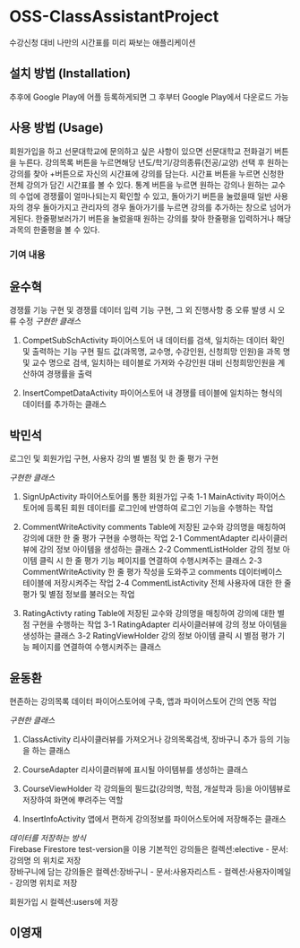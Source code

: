 # OSS-ClassAssistantProject
수강신청 대비 나만의 시간표를 미리 짜보는 애플리케이션

## 설치 방법 (Installation)
추후에 Google Play에 어플 등록하게되면 그 후부터 Google Play에서 다운로드 가능

## 사용 방법 (Usage)
회원가입을 하고 선문대학교에 문의하고 싶은 사항이 있으면 선문대학교 전화걸기 버튼을 누른다.
강의목록 버튼을 누르면해당 년도/학기/강의종류(전공/교양) 선택 후 원하는 강의를 찾아 +버튼으로 자신의 시간표에 강의를 담는다.
시간표 버튼을 누르면 신청한 전체 강의가 담긴 시간표를 볼 수 있다.
통계 버튼을 누르면 원하는 강의나 원하는 교수의 수업에 경쟁률이 얼마나되는지 확인할 수 있고,
돌아가기 버튼을 눌렀을때 일반 사용자의 경우 돌아가지고 관리자의 경우 돌아가기를 누르면 강의를 추가하는 창으로 넘어가게된다.
한줄평보러가기 버튼을 눌렀을때 원하는 강의를 찾아 한줄평을 입력하거나 해당 과목의 한줄평을 볼 수 있다.

### 기여 내용
## 윤수혁
경쟁률 기능 구현 및 경쟁률 데이터 입력 기능 구현, 그 외 진행사항 중 오류 발생 시 오류 수정
*구현한 클래스*
1. CompetSubSchActivity
파이어스토어 내 데이터를 검색, 일치하는 데이터 확인 및 출력하는 기능 구현
필드 값(과목명, 교수명, 수강인원, 신청희망 인원)을 과목 명 및 교수 명으로 검색, 일치하는 테이블로 가져와
수강인원 대비 신청희망인원을 계산하여 경쟁률을 출력

2. InsertCompetDataActivity
파이어스토어 내 경쟁률 테이블에 일치하는 형식의 데이터를 추가하는 클래스

## 박민석
로그인 및 회원가입 구현, 사용자 강의 별 별점 및 한 줄 평가 구현

*구현한 클래스*

1. SignUpActivity
파이어스토어를 통한 회원가입 구축 
   1-1 MainActivity
   파이어스토어에 등록된 회원 데이터를 로그인에 반영하여 로그인 기능을 수행하는 작업
   
2. CommentWriteActivity
   comments Table에 저장된 교수와 강의명을 매칭하여 강의에 대한 한 줄 평가 구현을 수행하는 작업
   2-1 CommentAdapter
   리사이클러뷰에 강의 정보 아이템을 생성하는 클래스
   2-2 CommentListHolder
   강의 정보 아이템 클릭 시 한 줄 평가 기능 페이지를 연결하여 수행시켜주는 클래스
   2-3 CommentWriteActivity
   한 줄 평가 작성을 도와주고 comments 데이터베이스 테이블에 저장시켜주는 작업
   2-4 CommentListActivity
   전체 사용자에 대한 한 줄 평가 및 별점 정보를 불러오는 작업
   
3. RatingActivty
 rating Table에 저장된 교수와 강의명을 매칭하여 강의에 대한 별점 구현을 수행하는 작업
   3-1 RatingAdapter
   리사이클러뷰에 강의 정보 아이템을 생성하는 클래스
   3-2 RatingViewHolder
   강의 정보 아이템 클릭 시 별점 평가 기능 페이지를 연결하여 수행시켜주는 클래스

   
   
   
## 윤동환
현존하는 강의목록 데이터 파이어스토어에 구축, 앱과 파이어스토어 간의 연동 작업

*구현한 클래스*
1. ClassActivity
리사이클러뷰를 가져오거나 강의목록검색, 장바구니 추가 등의 기능을 하는 클래스

2. CourseAdapter
리사이클러뷰에 표시될 아이템뷰를 생성하는 클래스

3. CourseViewHolder
각 강의들의 필드값(강의명, 학점, 개설학과 등)을 아이템뷰로 저장하여 화면에 뿌려주는 역할

4. InsertInfoActivity
앱에서 편하게 강의정보를 파이어스토어에 저장해주는 클래스

*데이터를 저장하는 방식*  
Firebase Firestore test-version을 이용
기본적인 강의들은 컬렉션:elective - 문서:강의명 의 위치로 저장   
장바구니에 담는 강의들은 컬렉션:장바구니 - 문서:사용자리스트 - 컬렉션:사용자이메일 - 강의명 위치로 저장

회원가입 시 컬렉션:users에 저장



## 이영재
           
